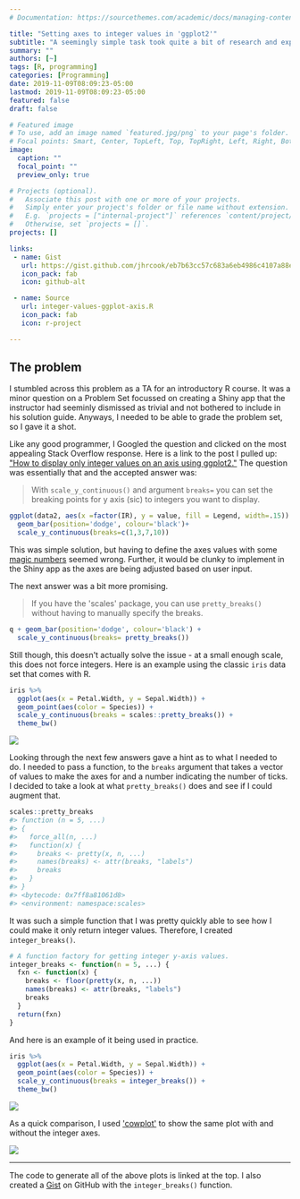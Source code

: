 ```yaml
---
# Documentation: https://sourcethemes.com/academic/docs/managing-content/

title: "Setting axes to integer values in 'ggplot2'"
subtitle: "A seemingly simple task took quite a bit of research and experimentation to figure out."
summary: ""
authors: [~]
tags: [R, programming]
categories: [Programming]
date: 2019-11-09T08:09:23-05:00
lastmod: 2019-11-09T08:09:23-05:00
featured: false
draft: false

# Featured image
# To use, add an image named `featured.jpg/png` to your page's folder.
# Focal points: Smart, Center, TopLeft, Top, TopRight, Left, Right, BottomLeft, Bottom, BottomRight.
image:
  caption: ""
  focal_point: ""
  preview_only: true

# Projects (optional).
#   Associate this post with one or more of your projects.
#   Simply enter your project's folder or file name without extension.
#   E.g. `projects = ["internal-project"]` references `content/project/deep-learning/index.md`.
#   Otherwise, set `projects = []`.
projects: []

links:
 - name: Gist
   url: https://gist.github.com/jhrcook/eb7b63cc57c683a6eb4986c4107a88ec
   icon_pack: fab
   icon: github-alt

 - name: Source
   url: integer-values-ggplot-axis.R
   icon_pack: fab
   icon: r-project

---
```


## The problem

I stumbled across this problem as a TA for an introductory R course.
It was a minor question on a Problem Set focussed on creating a Shiny app that the instructor had seeminly dismissed as trivial and not bothered to include in his solution guide.
Anyways, I needed to be able to grade the problem set, so I gave it a shot.

Like any good programmer, I Googled the question and clicked on the most appealing Stack Overflow response. Here is a link to the post I pulled up: ["How to display only integer values on an axis using ggplot2."](https://stackoverflow.com/questions/15622001/how-to-display-only-integer-values-on-an-axis-using-ggplot2)
The question was essentially that and the accepted answer was:

> With `scale_y_continuous()` and argument `breaks=` you can set the breaking points for y axis (sic) to integers you want to display.

```r
ggplot(data2, aes(x =factor(IR), y = value, fill = Legend, width=.15)) +
  geom_bar(position='dodge', colour='black')+
  scale_y_continuous(breaks=c(1,3,7,10))
```

This was simple solution, but having to define the axes values with some [magic numbers](https://en.wikipedia.org/wiki/Magic_number_(programming)) seemed wrong.
Further, it would be clunky to implement in the Shiny app as the axes are being adjusted based on user input.

The next answer was a bit more promising.

> If you have the 'scales' package, you can use `pretty_breaks()` without having to manually specify the breaks.

```r
q + geom_bar(position='dodge', colour='black') + 
  scale_y_continuous(breaks= pretty_breaks())
```

Still though, this doesn't actually solve the issue - at a small enough scale, this does not force integers.
Here is an example using the classic `iris` data set that comes with R.

```r
iris %>% 
  ggplot(aes(x = Petal.Width, y = Sepal.Width)) +
  geom_point(aes(color = Species)) +
  scale_y_continuous(breaks = scales::pretty_breaks()) +
  theme_bw()
```

![](prettybreaks-axes.svg)

Looking through the next few answers gave a hint as to what I needed to do.
I needed to pass a function, to the `breaks` argument that takes a vector of values to make the axes for and a number indicating the number of ticks.
I decided to take a look at what `pretty_breaks()` does and see if I could augment that.

```r
scales::pretty_breaks
#> function (n = 5, ...) 
#> {
#>   force_all(n, ...)
#>   function(x) {
#>     breaks <- pretty(x, n, ...)
#>     names(breaks) <- attr(breaks, "labels")
#>     breaks
#>   }
#> }
#> <bytecode: 0x7ff8a81061d8>
#> <environment: namespace:scales>
```

It was such a simple function that I was pretty quickly able to see how I could make it only return integer values.
Therefore, I created `integer_breaks()`.

```r
# A function factory for getting integer y-axis values.
integer_breaks <- function(n = 5, ...) {
  fxn <- function(x) {
    breaks <- floor(pretty(x, n, ...))
    names(breaks) <- attr(breaks, "labels")
    breaks
  }
  return(fxn)
}
```

And here is an example of it being used in practice.

```r
iris %>% 
  ggplot(aes(x = Petal.Width, y = Sepal.Width)) +
  geom_point(aes(color = Species)) +
  scale_y_continuous(breaks = integer_breaks()) +
  theme_bw()
```

![](integer-axes.svg)

As a quick comparison, I used ['cowplot'](https://cran.r-project.org/web/packages/cowplot/index.html) to show the same plot with and without the integer axes.

![](cowplot_plot.svg)

---

The code to generate all of the above plots is linked at the top. 
I also created a [Gist](https://gist.github.com/jhrcook/eb7b63cc57c683a6eb4986c4107a88ec) on GitHub with the `integer_breaks()` function.

